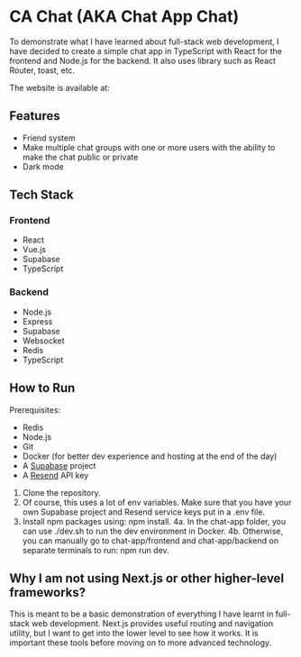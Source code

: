 # CA Chat (AKA Chat App Chat)

To demonstrate what I have learned about full-stack web development, I have decided to create a simple chat app in TypeScript with React for the frontend and Node.js for the backend. It also uses library such as React Router, toast, etc.

The website is available at: 

## Features

- Friend system
- Make multiple chat groups with one or more users with the ability to make the chat public or private
- Dark mode

## Tech Stack

### Frontend
- React
- Vue.js
- Supabase
- TypeScript

### Backend
- Node.js
- Express
- Supabase
- Websocket
- Redis
- TypeScript

## How to Run

Prerequisites:
- Redis
- Node.js
- Git
- Docker (for better dev experience and hosting at the end of the day)
- A [Supabase](https://supabase.com) project
- A [Resend](https://resend.com/) API key

1. Clone the repository.
2. Of course, this uses a lot of env variables. Make sure that you have your own Supabase project and Resend service keys put in a .env file.
3. Install npm packages using: npm install.
4a. In the chat-app folder, you can use ./dev.sh to run the dev environment in Docker.
4b. Otherwise, you can manually go to chat-app/frontend and chat-app/backend on separate terminals to run: npm run dev.

## Why I am not using Next.js or other higher-level frameworks?

This is meant to be a basic demonstration of everything I have learnt in full-stack web development. Next.js provides useful routing and navigation utility, but I want to get into the lower level to see how it works. It is important these tools before moving on to more advanced technology.